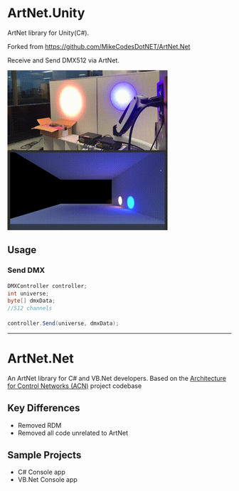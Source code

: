 # ArtNet.Unity

ArtNet library for Unity(C#).

Forked from https://github.com/MikeCodesDotNET/ArtNet.Net

Receive and Send DMX512 via ArtNet.

![anim](anim.gif)

## Usage

### Send DMX

```csharp
DMXController controller;
int universe;
byte[] dmxData;
//512 channels

controller.Send(universe, dmxData);
```

---

# ArtNet.Net

An ArtNet library for C# and VB.Net developers. Based on the [Architecture for Control Networks (ACN)](http://acn.codeplex.com) project codebase

## Key Differences

* Removed RDM
* Removed all code unrelated to ArtNet

## Sample Projects

* C# Console app
* VB.Net Console app
